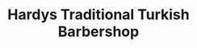 ---
title: "Hardys Traditional Turkish Barbershop"
url: /crook/hardys-traditional-turkish-barbershop/
shop: hairdresser
---